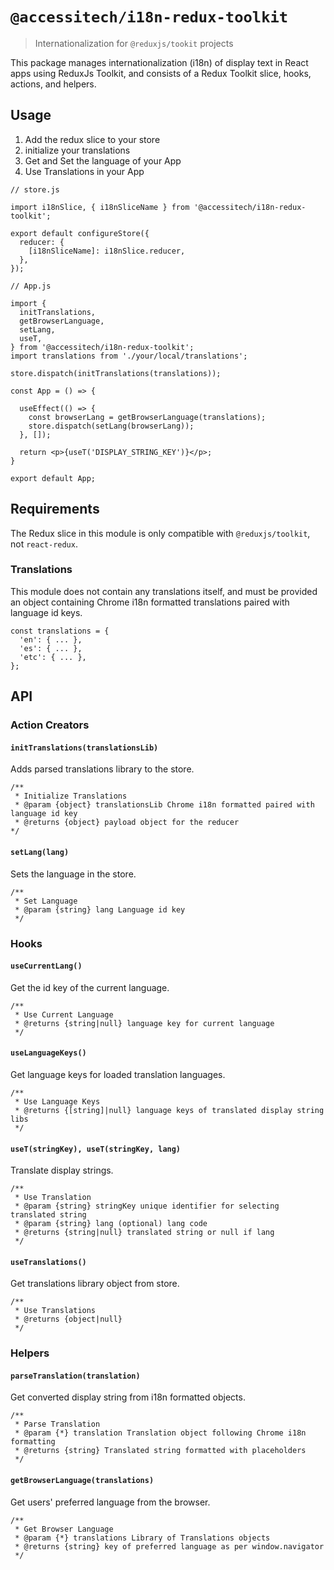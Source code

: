 # `@accessitech/i18n-redux-toolkit`

> Internationalization for `@reduxjs/tookit` projects

This package manages internationalization (i18n) of display text in React apps using ReduxJs Toolkit, and consists of a Redux Toolkit slice, hooks, actions, and helpers.

## Usage

1. Add the redux slice to your store
2. initialize your translations
3. Get and Set the language of your App
4. Use Translations in your App

```JS
// store.js

import i18nSlice, { i18nSliceName } from '@accessitech/i18n-redux-toolkit';

export default configureStore({
  reducer: {
    [i18nSliceName]: i18nSlice.reducer,
  },
});
```

```JS
// App.js

import {
  initTranslations,
  getBrowserLanguage,
  setLang,
  useT,
} from '@accessitech/i18n-redux-toolkit';
import translations from './your/local/translations';

store.dispatch(initTranslations(translations));

const App = () => {

  useEffect(() => {
    const browserLang = getBrowserLanguage(translations);
    store.dispatch(setLang(browserLang));
  }, []);

  return <p>{useT('DISPLAY_STRING_KEY')}</p>;
}

export default App;
```

## Requirements

The Redux slice in this module is only compatible with `@reduxjs/toolkit`, not `react-redux`.

### Translations

This module does not contain any translations itself, and must be provided an object containing Chrome i18n formatted translations paired with language id keys.

```JS
const translations = {
  'en': { ... },
  'es': { ... },
  'etc': { ... },
};
```

## API

### Action Creators

#### `initTranslations(translationsLib)`

Adds parsed translations library to the store.

```JS
/**
 * Initialize Translations
 * @param {object} translationsLib Chrome i18n formatted paired with language id key
 * @returns {object} payload object for the reducer
*/
```

#### `setLang(lang)`

Sets the language in the store.

```JS
/**
 * Set Language
 * @param {string} lang Language id key 
 */
```

### Hooks

#### `useCurrentLang()`

Get the id key of the current language.

```JS
/**
 * Use Current Language
 * @returns {string|null} language key for current language
 */
```

#### `useLanguageKeys()`

Get language keys for loaded translation languages.

```JS
/**
 * Use Language Keys
 * @returns {[string]|null} language keys of translated display string libs
 */
```

#### `useT(stringKey), useT(stringKey, lang)`

Translate display strings.

```JS
/**
 * Use Translation
 * @param {string} stringKey unique identifier for selecting translated string
 * @param {string} lang (optional) lang code
 * @returns {string|null} translated string or null if lang
 */
```

#### `useTranslations()`

Get translations library object from store.

```JS
/**
 * Use Translations
 * @returns {object|null} 
 */
```

### Helpers

#### `parseTranslation(translation)`

Get converted display string from i18n formatted objects.

```JS
/**
 * Parse Translation
 * @param {*} translation Translation object following Chrome i18n formatting
 * @returns {string} Translated string formatted with placeholders
 */
```

#### `getBrowserLanguage(translations)`

Get users' preferred language from the browser.

```JS
/**
 * Get Browser Language
 * @param {*} translations Library of Translations objects 
 * @returns {string} key of preferred language as per window.navigator
 */
```
